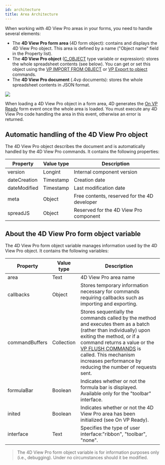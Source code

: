 ```yaml
---
id: architecture
title: Area Architecture
---
```


When working with 4D View Pro areas in your forms, you need to handle several elements:

*	The **4D View Pro form area** (4D form object): contains and displays the 4D View Pro object. This area is defined by a name ("Object name" field in the Property list).
*	The **4D View Pro object** ([C_OBJECT](Concepts/dt_object.md) type variable or expression): stores the whole spreadsheet contents (see below). You can get or set this object using the [VP IMPORT FROM OBJECT](languageReference.md#vp-import-from-object) or [VP Export to object](languageReference.md#vp-export-to-object) commands.
*	The **4D View Pro document** (.4vp documents): stores the whole spreadsheet contents in JSON format.

![](assets/en/ViewPro/vpDocument.PNG)


When loading a 4D View Pro object in a form area, 4D generates the [On VP Ready](../Events/onVpReady.md) form event once the whole area is loaded. You must execute any 4D View Pro code handling the area in this event, otherwise an error is returned.

## Automatic handling of the 4D View Pro object

The 4D View Pro object describes the document and is automatically handled by the 4D View Pro commands. It contains the following properties:

|Property|	Value type|	Description|
|---|---|---|
|version|Longint|Internal component version|
|dateCreation|Timestamp|Creation date|
|dateModified|Timestamp|Last modification date|
|meta|Object|Free contents, reserved for the 4D developer|
|spreadJS|Object|Reserved for the 4D View Pro component|


## About the 4D View Pro form object variable  

The 4D View Pro form object variable manages information used by the 4D View Pro object. It contains the following variables:

|Property|	Value type|	Description|
|---|---|---|
|area|	Text|	4D View Pro area name
|callbacks|	Object|	Stores temporary information necessary for commands requiring callbacks such as importing and exporting.| 
|commandBuffers|	Collection|	Stores sequentially the commands called by the method and executes them as a batch (rather than individually) upon exiting the method, or if a command returns a value or the [VP FLUSH COMMANDS](languageReference.md#vp-flush-commands) is called. This mechanism increases performance by reducing the number of requests sent.|
|formulaBar|	Boolean|	Indicates whether or not the formula bar is displayed. Available only for the "toolbar" interface.|
|inited|	Boolean|	Indicates whether or not the 4D View Pro area has been initialized (see On VP Ready).|
|interface|	Text|	Specifies the type of user interface:"ribbon", "toolbar", "none".|

>The 4D View Pro form object variable is for information purposes only (i.e., debugging). Under no circumstances should it be modified.